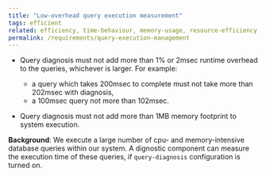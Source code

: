 ```yaml
---
title: "Low-overhead query execution measurement"
tags: efficient
related: efficiency, time-behaviour, memory-usage, resource-efficiency, resource-utilization
permalink: /requirements/query-execution-management
---
```


<div class="quality-requirement" markdown="1">

* Query diagnosis must not add more than 1% or 2msec runtime overhead to the queries, whichever is larger. For example:  
   * a query which takes 200msec to complete must not take more than 202msec with diagnosis, 
   * a 100msec query not more than 102msec.

* Query diagnosis must not add more than 1MB memory footprint to system execution.

**Background**: We execute a large number of cpu- and memory-intensive database queries within our system. 
A dignostic component can measure the execution time of these queries, if `query-diagnosis` configuration is turned on.
</div><br>







